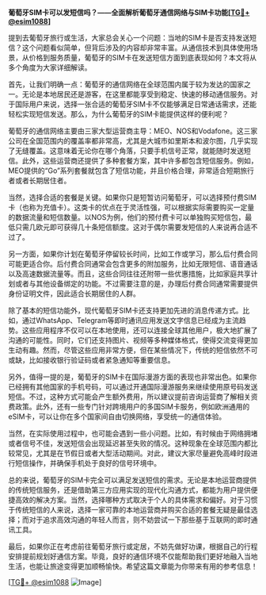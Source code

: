 **葡萄牙SIM卡可以发短信吗？——全面解析葡萄牙通信网络与SIM卡功能[[TG💪+ @esim1088](https://t.me/s/esim1088)]**

提到去葡萄牙旅行或生活，大家总会关心一个问题：当地的SIM卡是否支持发送短信？这个问题看似简单，但背后涉及的内容却非常丰富。从通信技术到具体使用场景，从价格到服务质量，葡萄牙的SIM卡在发送短信方面到底表现如何？本文将从多个角度为大家详细解读。

首先，让我们明确一点：葡萄牙的通信网络在全球范围内属于较为发达的国家之一。无论是本地居民还是游客，在这里都能享受到稳定、快速的移动通信服务。对于国际用户来说，选择一张合适的葡萄牙SIM卡不仅能够满足日常通话需求，还能轻松实现短信发送。那么，为什么葡萄牙的SIM卡能提供这样的便利呢？

葡萄牙的通信网络主要由三家大型运营商主导：MEO、NOS和Vodafone。这三家公司在全国范围内的覆盖率都非常高，尤其是大城市如里斯本和波尔图，几乎实现了无缝覆盖。这意味着无论你在哪个角落，只要手机信号正常，就能随时发送短信。此外，这些运营商还提供了多种套餐方案，其中许多都包含短信服务。例如，MEO提供的“Go”系列套餐就包含了短信功能，并且价格合理，非常适合短期旅行者或者长期居住者。

当然，选择合适的套餐是关键。如果你只是短暂访问葡萄牙，可以选择预付费SIM卡（也称为充值卡）。这类卡的优点在于灵活性强，可以根据实际需要购买一定量的数据流量和短信数量。以NOS为例，他们的预付费卡可以单独购买短信包，最低只需几欧元即可获得几十条短信额度。这对于偶尔需要发短信的人来说再合适不过了。

另一方面，如果你计划在葡萄牙停留较长时间，比如工作或学习，那么后付费合同可能更适合你。后付费合同通常会包含更多的附加服务，比如无限短信、语音通话以及高速数据流量等。而且，这些合同往往还附带一些优惠措施，比如家庭共享计划或者与其他设备绑定的功能。不过需要注意的是，办理后付费合同通常需要提供身份证明文件，因此适合长期居住的人群。

除了基本的短信功能外，现代葡萄牙SIM卡还支持更加先进的消息传递方式。比如，通过WhatsApp、Telegram等即时通讯应用发送文字信息已经成为主流趋势。这些应用程序不仅可以在本地使用，还可以连接全球其他用户，极大地扩展了沟通的可能性。同时，它们还支持图片、视频等多种媒体格式，使得交流变得更加生动有趣。然而，尽管这些应用非常方便，但在某些情况下，传统的短信依然不可或缺，比如接收银行验证码或者紧急通知等重要信息。

另外，值得一提的是，葡萄牙的SIM卡在国际漫游方面的表现也非常出色。如果你已经拥有其他国家的手机号码，可以通过开通国际漫游服务来继续使用原号码发送短信。不过，这种方式可能会产生额外费用，所以建议提前咨询运营商了解相关资费政策。此外，还有一些专门针对跨境用户的多国SIM卡服务，例如欧洲通用的eSIM卡，可以让你在多个国家间自由切换网络，享受统一的通信体验。

当然，在实际使用过程中，也可能会遇到一些小问题。比如，有时候由于网络拥堵或者信号不佳，发送短信会出现延迟甚至失败的情况。这种现象在全球范围内都比较常见，尤其是在节假日或者大型活动期间。对此，建议大家尽量避免高峰时段进行短信操作，并确保手机处于良好的信号环境中。

总的来说，葡萄牙的SIM卡完全可以满足发送短信的需求。无论是本地运营商提供的传统短信服务，还是借助第三方应用实现的现代化沟通方式，都能为用户提供便捷高效的解决方案。当然，选择哪种方式取决于个人的具体需求和偏好。对于习惯于传统短信的人来说，选择一家可靠的本地运营商并购买合适的套餐无疑是最佳选择；而对于追求高效沟通的年轻人而言，则不妨尝试一下那些基于互联网的即时通讯工具。

最后，如果你正在考虑前往葡萄牙旅行或定居，不妨先做好功课，根据自己的行程安排提前规划好通信方案。毕竟，良好的通信环境不仅能帮助我们更好地融入当地生活，也能让旅途变得更加顺畅愉快。希望这篇文章能为你带来有用的参考信息！

[[TG💪+ @esim1088](https://t.me/s/esim1088) ![Image](https://i.postimg.cc/4NQfJmqS/Snipaste-2025-05-13-00-14-12.png)]